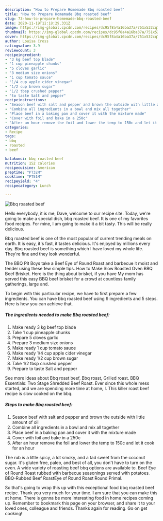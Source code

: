 ```yaml
---
description: "How to Prepare Homemade Bbq roasted beef"
title: "How to Prepare Homemade Bbq roasted beef"
slug: 73-how-to-prepare-homemade-bbq-roasted-beef
date: 2020-11-19T12:18:29.331Z
image: https://img-global.cpcdn.com/recipes/dc95f8a4a16ba37a/751x532cq70/bbq-roasted-beef-recipe-main-photo.jpg
thumbnail: https://img-global.cpcdn.com/recipes/dc95f8a4a16ba37a/751x532cq70/bbq-roasted-beef-recipe-main-photo.jpg
cover: https://img-global.cpcdn.com/recipes/dc95f8a4a16ba37a/751x532cq70/bbq-roasted-beef-recipe-main-photo.jpg
author: Louisa Cross
ratingvalue: 3.9
reviewcount: 3
recipeingredient:
- "3 kg beef top blade"
- "1 cup pineapple chunks"
- "5 cloves garlic"
- "3 medium size onions"
- "1 cup tomato sauce"
- "1/4 cup apple cider vinegar"
- "1/2 cup brown sugar"
- "1/2 tbsp crushed pepper"
- "to taste Salt and pepper"
recipeinstructions:
- "Season beef with salt and pepper and brown the outside with little amount of oil"
- "Combine all ingredients in a bowl and mix all together"
- "Place beef in a baking pan and cover it with the mixture made"
- "Cover with foil and bake in a 250c"
- "After an hour remove the foil and lower the temp to 150c and let it cook for an hour"
categories:
- Recipe
tags:
- bbq
- roasted
- beef

katakunci: bbq roasted beef 
nutrition: 152 calories
recipecuisine: American
preptime: "PT32M"
cooktime: "PT51M"
recipeyield: "4"
recipecategory: Lunch

---
```



![Bbq roasted beef](https://img-global.cpcdn.com/recipes/dc95f8a4a16ba37a/751x532cq70/bbq-roasted-beef-recipe-main-photo.jpg)

Hello everybody, it is me, Dave, welcome to our recipe site. Today, we're going to make a special dish, bbq roasted beef. It is one of my favorites food recipes. For mine, I am going to make it a bit tasty. This will be really delicious.

Bbq roasted beef is one of the most popular of current trending meals on earth. It is easy, it's fast, it tastes delicious. It's enjoyed by millions every day. Bbq roasted beef is something which I have loved my whole life. They're fine and they look wonderful.

The BBQ Pit Boys take a Beef Eye of Round Roast and barbecue it moist and tender using these few simple tips. How to Make Slow Roasted Oven BBQ Beef Brisket. Here is the thing about brisket, if you have My mom has served this easy BBQ beef brisket for a crowd at countless family gatherings, large and.


To begin with this particular recipe, we have to first prepare a few ingredients. You can have bbq roasted beef using 9 ingredients and 5 steps. Here is how you can achieve that.

<!--inarticleads1-->

##### The ingredients needed to make Bbq roasted beef:

1. Make ready 3 kg beef top blade
1. Take 1 cup pineapple chunks
1. Prepare 5 cloves garlic
1. Prepare 3 medium size onions
1. Make ready 1 cup tomato sauce
1. Make ready 1/4 cup apple cider vinegar
1. Make ready 1/2 cup brown sugar
1. Take 1/2 tbsp crushed pepper
1. Prepare to taste Salt and pepper


See more ideas about Bbq roast beef, Bbq roast, Grilled roast. BBQ Essentials: Two Stage Shredded Beef Roast. Ever since this whole mess started, and we are spending more time at home, I. This killer roast beef recipe is slow cooked on the bbq. 

<!--inarticleads2-->

##### Steps to make Bbq roasted beef:

1. Season beef with salt and pepper and brown the outside with little amount of oil
1. Combine all ingredients in a bowl and mix all together
1. Place beef in a baking pan and cover it with the mixture made
1. Cover with foil and bake in a 250c
1. After an hour remove the foil and lower the temp to 150c and let it cook for an hour


The rub is a little spicy, a lot smoky, and a tad sweet from the coconut sugar. It&#39;s gluten free, paleo, and best of all, you don&#39;t have to turn on the oven. A wide variety of roasting beef bbq options are available to. Beef Eye of Round Roast rubbed with barbecue seasonings served with potatoes. BBQ-Rubbed Beef RoastEye of Round Roast Round Primal. 

So that's going to wrap this up with this exceptional food bbq roasted beef recipe. Thank you very much for your time. I am sure that you can make this at home. There is gonna be more interesting food in home recipes coming up. Remember to bookmark this page on your browser, and share it to your loved ones, colleague and friends. Thanks again for reading. Go on get cooking!
